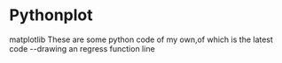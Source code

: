 # Pythonplot
matplotlib
These are some python code of my own,of which is the latest code --drawing an regress function line
